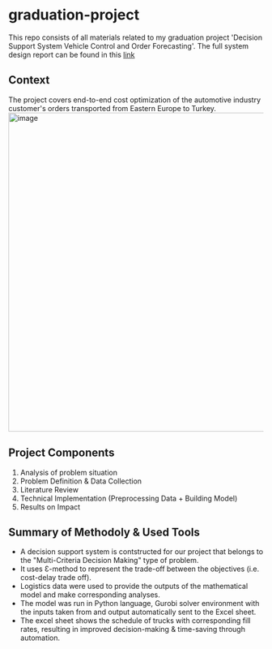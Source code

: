 # graduation-project
This repo consists of all materials related to my graduation project 'Decision Support System Vehicle Control and Order Forecasting'.
The full system design report can be found in this [link](https://drive.google.com/file/d/1ajJVntJvOFy5OjRk69kt5KfhTUNgfTKU/view)

## Context
The project covers end-to-end cost optimization of the automotive industry customer's orders transported from Eastern Europe to Turkey.
<img width="629" alt="image" src="https://github.com/yesimkumbaraci/graduation-project/assets/63934746/756a7eae-acdd-4ad2-9351-622612235044">

## Project Components
1. Analysis of problem situation
2. Problem Definition & Data Collection
3. Literature Review
4. Technical Implementation (Preprocessing Data + Building Model)
5. Results on Impact

## Summary of Methodoly & Used Tools
* A decision support system is contstructed for our project that belongs to the "Multi-Criteria Decision Making" type of problem. 
* It uses Ɛ-method to represent the trade-off between the objectives (i.e. cost-delay trade off).
* Logistics data were used to provide the outputs of the mathematical model and make corresponding analyses.
* The model was run in Python language, Gurobi solver environment with the inputs taken from and output automatically sent to the Excel sheet.
* The excel sheet shows the schedule of trucks with corresponding fill rates, resulting in improved decision-making & time-saving through automation.
